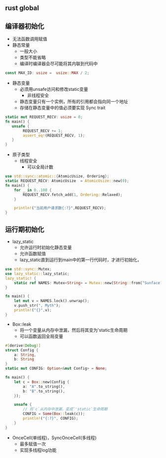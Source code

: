 ## rust global

## 编译器初始化
+ 无法函数调用赋值
+ 静态常量
    + 一般大小
    + 类型不能省略
    + 编译时编译器会尽可能将其内联到代码中
```rust
const MAX_ID: usize =  usize::MAX / 2;
```

+ 静态变量
    + 必须用unsafe访问和修改static变量
        + 非线程安全
    + 静态变量只有一个实例，所有的引用都会指向同一个地址
    + 存储在静态变量中的值必须要实现 Sync trait
```rust
static mut REQUEST_RECV: usize = 0;
fn main() {
   unsafe {
        REQUEST_RECV += 1;
        assert_eq!(REQUEST_RECV, 1);
   }
}
```

+ 原子类型
    + 线程安全
        + 可以全局计数
```rust
use std::sync::atomic::{AtomicUsize, Ordering};
static REQUEST_RECV: AtomicUsize  = AtomicUsize::new(0);
fn main() {
    for _ in 0..100 {
        REQUEST_RECV.fetch_add(1, Ordering::Relaxed);
    }

    println!("当前用户请求数{:?}",REQUEST_RECV);
}
```

## 运行期初始化
+ lazy_static
    + 允许运行时初始化静态变量
    + 允许函数赋值
    + lazy_static直到运行到main中的第一行代码时，才进行初始化，
```rust
use std::sync::Mutex;
use lazy_static::lazy_static;
lazy_static! {
    static ref NAMES: Mutex<String> = Mutex::new(String::from("Sunface, Jack, Allen"));
}

fn main() {
    let mut v = NAMES.lock().unwrap();
    v.push_str(", Myth");
    println!("{}",v);
}
```

+ Box::leak
    + 将一个变量从内存中泄漏，然后将其变为'static生命周期
    + 可以函数返回全局变量
```rust
#[derive(Debug)]
struct Config {
    a: String,
    b: String
}
static mut CONFIG: Option<&mut Config> = None;

fn main() {
    let c = Box::new(Config {
        a: "A".to_string(),
        b: "B".to_string(),
    });

    unsafe {
        // 将`c`从内存中泄漏，变成`'static`生命周期
        CONFIG = Some(Box::leak(c));
        println!("{:?}", CONFIG);
    }
}
```

+ OnceCell(单线程)，SyncOnceCell(多线程)
    + 最多赋值一次
    + 实现多线程log功能